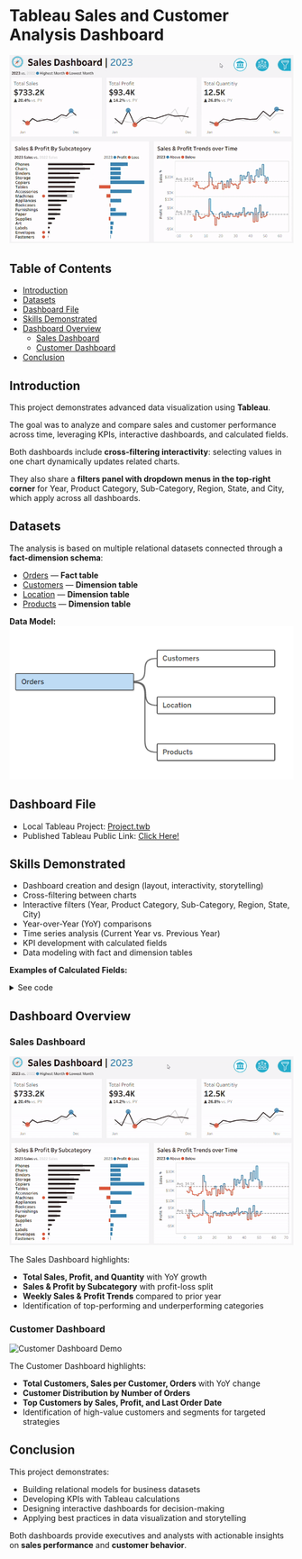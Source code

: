 # Tableau Sales and Customer Analysis Dashboard

![Dashboards](images/Dashboards.gif)

## Table of Contents
- [Introduction](#introduction)  
- [Datasets](#datasets)  
- [Dashboard File](#dashboard-file)  
- [Skills Demonstrated](#skills-demonstrated)  
- [Dashboard Overview](#dashboard-overview)  
  - [Sales Dashboard](#sales-dashboard)  
  - [Customer Dashboard](#customer-dashboard)  
- [Conclusion](#conclusion)  

## Introduction
This project demonstrates advanced data visualization using **Tableau**.

The goal was to analyze and compare sales and customer performance across time, leveraging KPIs, interactive dashboards, and calculated fields.  

Both dashboards include **cross-filtering interactivity**: selecting values in one chart dynamically updates related charts.

They also share a **filters panel with dropdown menus in the top-right corner** for Year, Product Category, Sub-Category, Region, State, and City, which apply across all dashboards.  

## Datasets
The analysis is based on multiple relational datasets connected through a **fact-dimension schema**:  

- [Orders](datasets/eu/Orders.csv) — **Fact table**  
- [Customers](datasets/eu/Customers.csv) — **Dimension table**  
- [Location](datasets/eu/Location.csv) — **Dimension table**  
- [Products](datasets/eu/Products.csv) — **Dimension table**  

**Data Model:**  
![Data Model](images/DataModel.png)

## Dashboard File
- Local Tableau Project: [Project.twb](Project.twb)  
- Published Tableau Public Link: [Click Here!](https://public.tableau.com/app/profile/zoran.gusic/viz/Project_17579342118350/SalesDashboard)  

## Skills Demonstrated
- Dashboard creation and design (layout, interactivity, storytelling)  
- Cross-filtering between charts  
- Interactive filters (Year, Product Category, Sub-Category, Region, State, City)  
- Year-over-Year (YoY) comparisons  
- Time series analysis (Current Year vs. Previous Year)  
- KPI development with calculated fields  
- Data modeling with fact and dimension tables  

**Examples of Calculated Fields:**  
<details>
  <summary>See code</summary>

  - Current Year Sales  
    ```tableau
    IF YEAR([Order Date]) = [Select Year] THEN [Sales (Number)]
    END
    ```

  - Previous Year Sales  
    ```tableau
    IF YEAR([Order Date]) = [Select Year] - 1 THEN [Sales (Number)]
    END
    ```

  - Year-over-Year Sales Growth  
    ```tableau
    (SUM([CY Sales]) - SUM([PY Sales])) / SUM([PY Sales])
    ```

  - Min/Max Sales  
    ```tableau
    IF SUM([CY Sales]) = WINDOW_MIN(SUM([CY Sales]))
    THEN SUM([CY Sales])
    ELSEIF SUM([CY Sales]) = WINDOW_MAX(SUM([CY Sales]))
    THEN SUM([CY Sales])
    END
    ```
</details>  

## Dashboard Overview

### Sales Dashboard
![Sales Dashboard Demo](images/Dashboard_sale_gif.gif)  

The Sales Dashboard highlights:  
- **Total Sales, Profit, and Quantity** with YoY growth  
- **Sales & Profit by Subcategory** with profit-loss split  
- **Weekly Sales & Profit Trends** compared to prior year  
- Identification of top-performing and underperforming categories  

### Customer Dashboard
![Customer Dashboard Demo](images/Dashboard_customers_gif.gif)  

The Customer Dashboard highlights:  
- **Total Customers, Sales per Customer, Orders** with YoY change  
- **Customer Distribution by Number of Orders**  
- **Top Customers by Sales, Profit, and Last Order Date**  
- Identification of high-value customers and segments for targeted strategies  

## Conclusion
This project demonstrates:  
- Building relational models for business datasets  
- Developing KPIs with Tableau calculations  
- Designing interactive dashboards for decision-making  
- Applying best practices in data visualization and storytelling  

Both dashboards provide executives and analysts with actionable insights on **sales performance** and **customer behavior**.  
